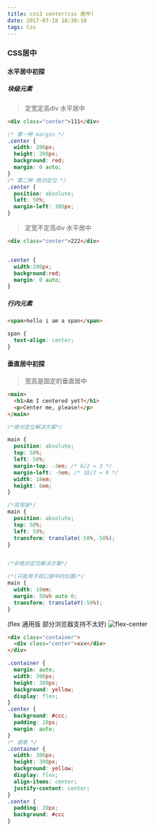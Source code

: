 ```yaml
---
title: css3 center(css 居中)
date: 2017-07-18 18:30:10
tags: Css
---
```

### CSS居中
#### 水平居中初探
##### 块级元素
> 定宽定高div 水平居中

```html
<div class="center">111</div>
```
```css
/* 第一种 margin */
.center {
  width: 200px;
  height: 200px;
  background: red;
  margin: 0 auto;
}
/* 第二种 绝对定位 */
.center {
  position: absolute;
  left: 50%;
  margin-left: 100px;
}
```
> 定宽不定高div 水平居中

```html
<div class="center">222</div>
```

```css

.center {
  width:200px;
  background:red;
  margin: 0 auto;
}
```

##### 行内元素
```html
<span>hello i am a span</span>
```
```css
span {
  text-align: center;
}
```
#### 垂直居中初探
> 宽高是固定的垂直居中

```html
<main>
  <h1>Am I centered yet?</h1>
  <p>Center me, please!</p>
</main>
```

```css
/*绝对定位解决方案*/

main {
  position: absolute;
  top: 50%;
  left: 50%;
  margin-top: -3em; /* 6/2 = 3 */
  margin-left: -9em; /* 18/2 = 9 */
  width: 18em;
  height: 6em;
}

/*简写版*/
main {
  position: absolute;
  top: 50%;
  left: 50%;
  transform: translate(-50%,-50%);
}


/*非绝对定位解决方案*/

/*(只能用于视口居中的位置)*/
main {
  width: 18em;
  margin: 50vh auto 0;
  transform: translateY(-50%);
}
```
(flex 通用版 部分浏览器支持不太好)
![flex-center](http://static.zeroyh.cn/flex-center.jpg)
```html
<div class="container">
  <div class="center">xxx</div>
</div>
```
```css
.container {
  margin: auto;
  width: 300px;
  height: 300px;
  background: yellow;
  display: flex;
}
.center {
  background: #ccc;
  padding: 20px;
  margin: auto;
}
/* 或者 */
.container {
  width: 300px;
  height: 300px;
  background: yellow;
  display: flex;
  align-items: center;
  justify-content: center;
}
.center {
  padding: 20px;
  background: #ccc
}
```